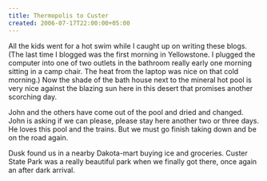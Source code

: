 ```yaml
---
title: Thermopolis to Custer
created: 2006-07-17T22:00:00+05:00
---
```


All the kids went for a hot swim while I caught up on writing these blogs. (The last time I blogged was the first morning in Yellowstone. I plugged the computer into one of two outlets in the bathroom really early one morning sitting in a camp chair. The heat from the laptop was nice on that cold morning.) Now the shade of the bath house next to the mineral hot pool is very nice against the blazing sun here in this desert that promises another scorching day.

John and the others have come out of the pool and dried and changed. John is asking if we can please, please stay here another two or three days. He loves this pool and the trains. But we must go finish taking down and be on the road again.

Dusk found us in a nearby Dakota-mart buying ice and groceries. Custer State Park was a really beautiful park when we finally got there, once again an after dark arrival.
